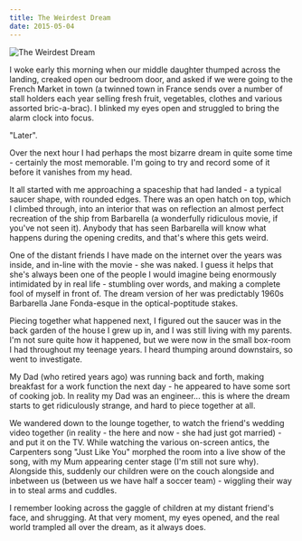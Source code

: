 ```yaml
---
title: The Weirdest Dream
date: 2015-05-04
---
```


![The Weirdest Dream](https://source.unsplash.com/0gkw_9fy0eQ/1600x900)

I woke early this morning when our middle daughter thumped across the landing, creaked open our bedroom door, and asked if we were going to the French Market in town (a twinned town in France sends over a number of stall holders each year selling fresh fruit, vegetables, clothes and various assorted bric-a-brac). I blinked my eyes open and struggled to bring the alarm clock into focus.

"Later".

Over the next hour I had perhaps the most bizarre dream in quite some time - certainly the most memorable. I'm going to try and record some of it before it vanishes from my head.

It all started with me approaching a spaceship that had landed - a typical saucer shape, with rounded edges. There was an open hatch on top, which I climbed through, into an interior that was on reflection an almost perfect recreation of the ship from Barbarella (a wonderfully ridiculous movie, if you've not seen it). Anybody that has seen Barbarella will know what happens during the opening credits, and that's where this gets weird.

One of the distant friends I have made on the internet over the years was inside, and in-line with the movie - she was naked. I guess it helps that she's always been one of the people I would imagine being enormously intimidated by in real life - stumbling over words, and making a complete fool of myself in front of. The dream version of her was predictably 1960s Barbarella Jane Fonda-esque in the optical-poptitude stakes.

Piecing together what happened next, I figured out the saucer was in the back garden of the house I grew up in, and I was still living with my parents. I'm not sure quite how it happened, but we were now in the small box-room I had throughout my teenage years. I heard thumping around downstairs, so went to investigate.

My Dad (who retired years ago) was running back and forth, making breakfast for a work function the next day - he appeared to have some sort of cooking job. In reality my Dad was an engineer... this is where the dream starts to get ridiculously strange, and hard to piece together at all.

We wandered down to the lounge together, to watch the friend's wedding video together (in reality - the here and now - she had just got married) - and put it on the TV. While watching the various on-screen antics, the Carpenters song "Just Like You" morphed the room into a live show of the song, with my Mum appearing center stage (I'm still not sure why). Alongside this, suddenly our children were on the couch alongside and inbetween us (between us we have half a soccer team) - wiggling their way in to steal arms and cuddles.

I remember looking across the gaggle of children at my distant friend's face, and shrugging. At that very moment, my eyes opened, and the real world trampled all over the dream, as it always does.